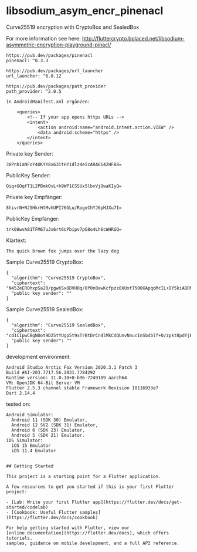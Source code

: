 # libsodium_asym_encr_pinenacl

Curve25519 encryption with CryptoBox and SealedBox

For more information see here: http://fluttercrypto.bplaced.net/libsodium-asymmetric-encryption-playground-pinacl/

```plaintext
https://pub.dev/packages/pinenacl
pinenacl: ^0.3.3

https://pub.dev/packages/url_launcher
url_launcher: ^6.0.12

https://pub.dev/packages/path_provider
path_provider: ^2.0.5

in AndroidManifest.xml ergänzen:

    <queries>
        <!-- If your app opens https URLs -->
        <intent>
            <action android:name="android.intent.action.VIEW" />
            <data android:scheme="https" />
        </intent>
    </queries>
```    

Private key Sender:
```plaintext
38PnbIaNFoY4UKYY8x63itHY1dlz4eicARA6i42HFB8=
```

PublicKey Sender:
```plaintext
Oiq+GOqfT1L2PBmkOvL+h9WP1CSSUx5lbvVjOwaKIyQ=
```

Private key Empfänger:
```plaintext
8hivrN+NJ5HkrHtMvhUPI76GLu/RogeChYJ6pHJXu7I=
```

PublicKey Empfänger:
```plaintext
trk08wvA81TFM67uJx6rt6UPbipv7pG8o4Lh6cWHRGQ=
```

Klartext:
```plaintext
The quick brown fox jumps over the lazy dog
```

Sample Curve25519 CryptoBox:
```plaintext
{
  "algorithm": "Curve25519 CryptoBox",
  "ciphertext": "N452eERQhxpSa20/pgwKSxODVHOq/8f0n0awKcfpzz8XUxtT5O0XApqoMcIL+DY5kiAQRNjKcg4gJop9mX56tIJaztJI7hU99yJE0ukP7x0ezRo=",
  "public key sender": ""
}
```

Sample Curve25519 SealedBox:
```plaintext
{
  "algorithm": "Curve25519 SealedBox",
  "ciphertext": "cd1CIpwCBgNUot9D25tYUgp5t9xTrBtDrCn4lMkCdQUnvNnucInSbdblf+O/zpkt8pdYjEjUffVAsSQXd0DPLi/4G52G0W4dToHzV03cDqq7bxGH32qE4tJJmQ==",
  "public key sender": ""
}
```

development environment:
```plaintext
Android Studio Arctic Fox Version 2020.3.1 Patch 3
Build #AI-203.7717.56.2031.7784292
Runtime version: 11.0.10+0-b96-7249189 aarch64
VM: OpenJDK 64-Bit Server VM
Flutter 2.5.3 channel stable Framework Revision 18116933e7
Dart 2.14.4
```

tested on:
```plaintext
Android Simulator: 
  Android 11 (SDK 30) Emulator,
  Android 12 SV2 (SDK 31) Emulator, 
  Android 6 (SDK 23) Emulator,
  Android 5 (SDK 21) Emulator.
iOS Simulator:  
  iOS 15 Emulator
  iOS 11.4 Emulator 


## Getting Started

This project is a starting point for a Flutter application.

A few resources to get you started if this is your first Flutter project:

- [Lab: Write your first Flutter app](https://flutter.dev/docs/get-started/codelab)
- [Cookbook: Useful Flutter samples](https://flutter.dev/docs/cookbook)

For help getting started with Flutter, view our
[online documentation](https://flutter.dev/docs), which offers tutorials,
samples, guidance on mobile development, and a full API reference.
